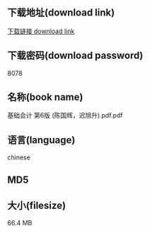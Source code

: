 ## 下载地址(download link)
[下载链接 download link](https://voluble-croquembouche-d321dc.netlify.app/?s=%E5%9F%BA%E7%A1%80%E4%BC%9A%E8%AE%A1+%E7%AC%AC6%E7%89%88+%28%E9%99%88%E5%9B%BD%E8%BE%89%EF%BC%8C%E8%BF%9F%E6%97%AD%E5%8D%87%29.pdf)

## 下载密码(download password)
8078

## 名称(book name)
基础会计 第6版 (陈国辉，迟旭升).pdf.pdf

## 语言(language)
chinese

## MD5


## 大小(filesize)
66.4 MB
